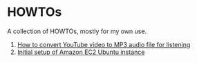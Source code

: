 # HOWTOs

A collection of HOWTOs, mostly for my own use.

1. [How to convert YouTube video to MP3 audio file for listening](convert-youtube-to-mp3.md)
2. [Initial setup of Amazon EC2 Ubuntu instance](initial-setup-amazon-ec2-ubuntu-instance.md)
